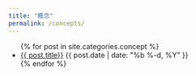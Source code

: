 ```yaml
---
title: "概念"
permalink: /concepts/
---
```


<ul class="myposts">
{% for post in site.categories.concept %}
    <li><a href="{{ site.baseurl }}{{ post.url }}">{{ post.title}}</a>
    <span class="postDate">{{ post.date | date: "%b %-d, %Y" }}</span>
    </li>
{% endfor %}
</ul>
